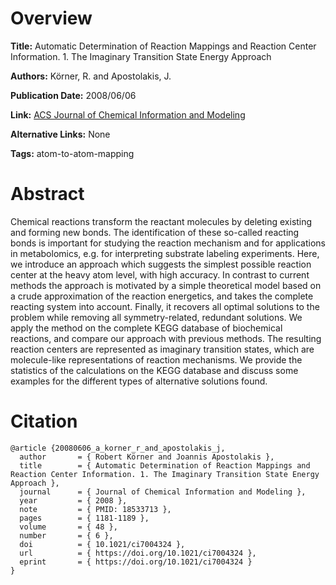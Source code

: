 # Overview
**Title:**
Automatic Determination of Reaction Mappings and Reaction Center Information. 1. The Imaginary Transition State Energy Approach

**Authors:**
Körner, R. and Apostolakis, J.

**Publication Date:**
2008/06/06

**Link:**
[ACS Journal of Chemical Information and Modeling](https://pubs.acs.org/doi/10.1021/ci7004324)

**Alternative Links:**
None

**Tags:**
atom-to-atom-mapping


# Abstract
Chemical reactions transform the reactant molecules by deleting existing and forming new bonds.
The identification of these so-called reacting bonds is important for studying the reaction mechanism and for applications in metabolomics, e.g. for interpreting substrate labeling experiments.
Here, we introduce an approach which suggests the simplest possible reaction center at the heavy atom level, with high accuracy.
In contrast to current methods the approach is motivated by a simple theoretical model based on a crude approximation of the reaction energetics, and takes the complete reacting system into account.
Finally, it recovers all optimal solutions to the problem while removing all symmetry-related, redundant solutions.
We apply the method on the complete KEGG database of biochemical reactions, and compare our approach with previous methods.
The resulting reaction centers are represented as imaginary transition states, which are molecule-like representations of reaction mechanisms.
We provide the statistics of the calculations on the KEGG database and discuss some examples for the different types of alternative solutions found.


# Citation
```
@article {20080606_a_korner_r_and_apostolakis_j,
  author       = { Robert Körner and Joannis Apostolakis },
  title        = { Automatic Determination of Reaction Mappings and Reaction Center Information. 1. The Imaginary Transition State Energy Approach },
  journal      = { Journal of Chemical Information and Modeling },
  year         = { 2008 },
  note         = { PMID: 18533713 },
  pages        = { 1181-1189 },
  volume       = { 48 },
  number       = { 6 },
  doi          = { 10.1021/ci7004324 },
  url          = { https://doi.org/10.1021/ci7004324 },
  eprint       = { https://doi.org/10.1021/ci7004324 }
}
```

